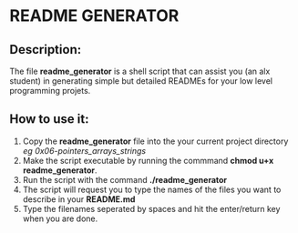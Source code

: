 # README GENERATOR

## Description:
The file **readme_generator** is a shell script that can assist you (an alx student) in generating simple but detailed READMEs for your low level programming projets.

## How to use it:
1. Copy the **readme_generator** file into the your current project directory *eg 0x06-pointers_arrays_strings*
2. Make the script executable by running the commmand **chmod u+x readme_generator**.
3. Run the script with the command **./readme_generator**
4. The script will request you to type the names of the files you want to describe in your **README.md**
5. Type the filenames seperated by spaces and hit the enter/return key when you are done.


